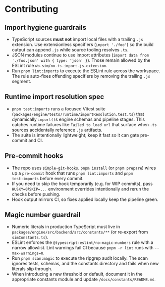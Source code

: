 # Contributing

## Import hygiene guardrails

- TypeScript sources **must not** import local files with a trailing `.js` extension. Use extensionless specifiers (`import './foo'`) so the build output can append `.js` while source tooling resolves `.ts`.
- JSON modules continue to use import attributes (`import data from './foo.json' with { type: 'json' }`). Those remain allowed by the ESLint rule `wb-sim/no-ts-import-js-extension`.
- Run `pnpm lint:imports` to execute the ESLint rule across the workspace. The rule auto-fixes offending specifiers by removing the trailing `.js` segment.

## Runtime import resolution spec

- `pnpm test:imports` runs a focused Vitest suite (`packages/engine/tests/runtime/importResolution.test.ts`) that dynamically `import()`s engine schemas and pipeline stages. This catches runtime failures like `Failed to load url` that surface when `.ts` sources accidentally reference `.js` artifacts.
- The suite is intentionally lightweight; keep it fast so it can gate pre-commit and CI.

## Pre-commit hooks

- The repo uses [`simple-git-hooks`](https://github.com/toplenboren/simple-git-hooks). `pnpm install` (or `pnpm prepare`) wires up a `pre-commit` hook that runs `pnpm lint:imports` and `pnpm test:imports` before every commit.
- If you need to skip the hook temporarily (e.g. for WIP commits), pass `HUSKY=0`/`SKIP=...` environment overrides intentionally and rerun the checks before pushing.
- Hook output mirrors CI, so fixes applied locally keep the pipeline green.

## Magic number guardrail

- Numeric literals in production TypeScript must live in `packages/engine/src/backend/src/constants/**` (or re-export from `simConstants.ts`).
- ESLint enforces the `@typescript-eslint/no-magic-numbers` rule with a narrow allowlist. Lint warnings fail CI because `pnpm -r lint` runs with `--max-warnings=0`.
- Run `pnpm scan:magic` to execute the ripgrep audit locally. The scan ignores tests, schemas, and the constants directory and fails when new literals slip through.
- When introducing a new threshold or default, document it in the appropriate constants module and update `/docs/constants/README.md`.
